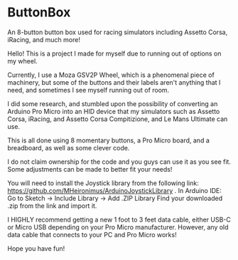 # ButtonBox
An 8-button button box used for racing simulators including Assetto Corsa, iRacing, and much more!


Hello! This is a project I made for myself due to running out of options on my wheel.

Currently, I use a Moza GSV2P Wheel, which is a phenomenal piece of machinery, but some of the buttons and their labels aren't anything that I need, and sometimes I see myself running out of room.

I did some research, and stumbled upon the possibility of converting an Arduino Pro Micro into an HID device that my simulators such as Assetto Corsa, iRacing, and Assetto Corsa Compitizione, and Le Mans Ultimate can use.

This is all done using 8 momentary buttons, a Pro Micro board, and a breadboard, as well as some clever code.

I do not claim ownership for the code and you guys can use it as you see fit. Some adjustments can be made to better fit your needs!

You will need to install the Joystick library from the following link: https://github.com/MHeironimus/ArduinoJoystickLibrary .
In Arduino IDE:
Go to Sketch -> Include Library -> Add .ZIP Library
Find your downloaded .zip from the link and import it.

I HIGHLY recommend getting a new 1 foot to 3 feet data cable, either USB-C or Micro USB depending on your Pro Micro manufacturer. However, any old data cable that connects to your PC and Pro Micro works! 

Hope you have fun!
